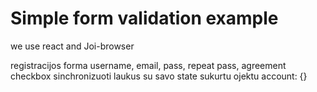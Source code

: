 # Simple form validation example

we use react and Joi-browser

registracijos forma username, email, pass, repeat pass, agreement checkbox sinchronizuoti laukus su savo state sukurtu
ojektu account: {}
